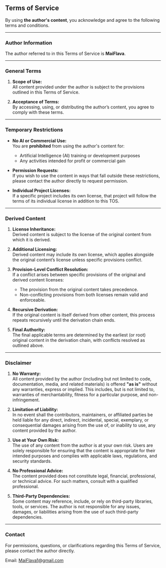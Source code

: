 ## **Terms of Service**

By using **the author's content**, you acknowledge and agree to the following terms and conditions.

---

### **Author Information**

The author referred to in this Terms of Service is **MaiFlava**.

---

### **General Terms**

1. **Scope of Use:**  
   All content provided under the author is subject to the provisions outlined in this Terms of Service.  
   
2. **Acceptance of Terms:**  
   By accessing, using, or distributing the author’s content, you agree to comply with these terms.

---

### **Temporary Restrictions**

- **No AI or Commercial Use:**  
  You are **prohibited** from using the author's content for:  
  - Artificial Intelligence (AI) training or development purposes   
  - Any activities intended for profit or commercial gain  

- **Permission Requests:**  
  If you wish to use the content in ways that fall outside these restrictions, please contact the author directly to request permission.  

- **Individual Project Licenses:**  
  If a specific project includes its own license, that project will follow the terms of its individual license in addition to this TOS.

---

### **Derived Content**

1. **License Inheritance:**  
   Derived content is subject to the license of the original content from which it is derived.  

2. **Additional Licensing:**  
   Derived content may include its own license, which applies alongside the original content’s license unless specific provisions conflict.  

3. **Provision-Level Conflict Resolution:**  
   If a conflict arises between specific provisions of the original and derived content licenses:  
   - The provision from the original content takes precedence.  
   - Non-conflicting provisions from both licenses remain valid and enforceable.  

4. **Recursive Derivation:**  
   If the original content is itself derived from other content, this process repeats recursively until the derivation chain ends.  

5. **Final Authority:**  
   The final applicable terms are determined by the earliest (or root) original content in the derivation chain, with conflicts resolved as outlined above.

---

### **Disclaimer**

1. **No Warranty:**  
   All content provided by the author (including but not limited to code, documentation, media, and related materials) is offered **"as is"** without any warranties, express or implied. This includes, but is not limited to, warranties of merchantability, fitness for a particular purpose, and non-infringement.  

2. **Limitation of Liability:**  
   In no event shall the contributors, maintainers, or affiliated parties be held liable for any direct, indirect, incidental, special, exemplary, or consequential damages arising from the use of, or inability to use, any content provided by the author.  

3. **Use at Your Own Risk:**  
   The use of any content from the author is at your own risk. Users are solely responsible for ensuring that the content is appropriate for their intended purposes and complies with applicable laws, regulations, and security standards.  

4. **No Professional Advice:**  
   The content provided does not constitute legal, financial, professional, or technical advice. For such matters, consult with a qualified professional.  

5. **Third-Party Dependencies:**  
   Some content may reference, include, or rely on third-party libraries, tools, or services. The author is not responsible for any issues, damages, or liabilities arising from the use of such third-party dependencies.

---

### **Contact**

For permissions, questions, or clarifications regarding this Terms of Service, please contact the author directly.

Email: MaiFlava1@gmail.com


